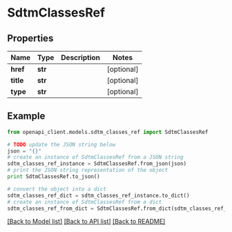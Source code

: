 # SdtmClassesRef


## Properties
Name | Type | Description | Notes
------------ | ------------- | ------------- | -------------
**href** | **str** |  | [optional] 
**title** | **str** |  | [optional] 
**type** | **str** |  | [optional] 

## Example

```python
from openapi_client.models.sdtm_classes_ref import SdtmClassesRef

# TODO update the JSON string below
json = "{}"
# create an instance of SdtmClassesRef from a JSON string
sdtm_classes_ref_instance = SdtmClassesRef.from_json(json)
# print the JSON string representation of the object
print SdtmClassesRef.to_json()

# convert the object into a dict
sdtm_classes_ref_dict = sdtm_classes_ref_instance.to_dict()
# create an instance of SdtmClassesRef from a dict
sdtm_classes_ref_from_dict = SdtmClassesRef.from_dict(sdtm_classes_ref_dict)
```
[[Back to Model list]](../README.md#documentation-for-models) [[Back to API list]](../README.md#documentation-for-api-endpoints) [[Back to README]](../README.md)


